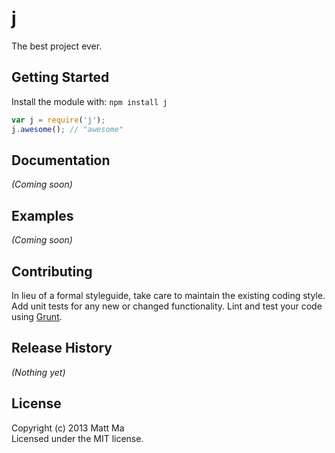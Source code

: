 # j

The best project ever.

## Getting Started
Install the module with: `npm install j`

```javascript
var j = require('j');
j.awesome(); // "awesome"
```

## Documentation
_(Coming soon)_

## Examples
_(Coming soon)_

## Contributing
In lieu of a formal styleguide, take care to maintain the existing coding style. Add unit tests for any new or changed functionality. Lint and test your code using [Grunt](http://gruntjs.com/).

## Release History
_(Nothing yet)_

## License
Copyright (c) 2013 Matt Ma  
Licensed under the MIT license.
